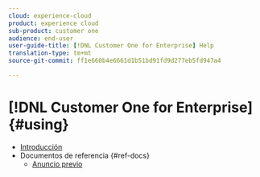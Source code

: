 ```yaml
---
cloud: experience-cloud
product: experience cloud
sub-product: customer one
audience: end-user
user-guide-title: [!DNL Customer One for Enterprise] Help
translation-type: tm+mt
source-git-commit: ff1e660b4e6661d1b51bd91fd9d277eb5fd947a4

---
```



# [!DNL Customer One for Enterprise] {#using}

+ [Introducción](home.md)
+ Documentos de referencia {#ref-docs}
   + [Anuncio previo](intro-customer-support.md)

